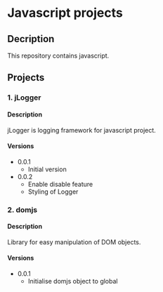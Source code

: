 # Javascript projects

## Decription
This repository contains javascript.

## Projects

### 1. jLogger
#### Description
jLogger is logging framework for javascript project.

#### Versions
* 0.0.1 
    * Initial version
* 0.0.2
    * Enable disable feature
    * Styling of Logger 
    
### 2. domjs
#### Description
Library for easy manipulation of DOM objects.

#### Versions
* 0.0.1
    * Initialise domjs object to global
